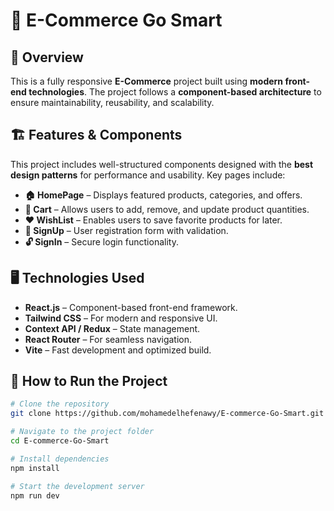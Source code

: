 # 🛒 E-Commerce Go Smart

## 🚀 Overview
This is a fully responsive **E-Commerce** project built using **modern front-end technologies**. The project follows a **component-based architecture** to ensure maintainability, reusability, and scalability.

## 🏗️ Features & Components
This project includes well-structured components designed with the **best design patterns** for performance and usability. Key pages include:

- **🏠 HomePage** – Displays featured products, categories, and offers.
- **🛒 Cart** – Allows users to add, remove, and update product quantities.
- **❤️ WishList** – Enables users to save favorite products for later.
- **🔑 SignUp** – User registration form with validation.
- **🔓 SignIn** – Secure login functionality.

## 🖥️ Technologies Used
- **React.js** – Component-based front-end framework.
- **Tailwind CSS** – For modern and responsive UI.
- **Context API / Redux** – State management.
- **React Router** – For seamless navigation.
- **Vite** – Fast development and optimized build.

## 📌 How to Run the Project
```sh
# Clone the repository
git clone https://github.com/mohamedelhefenawy/E-commerce-Go-Smart.git

# Navigate to the project folder
cd E-commerce-Go-Smart

# Install dependencies
npm install

# Start the development server
npm run dev
